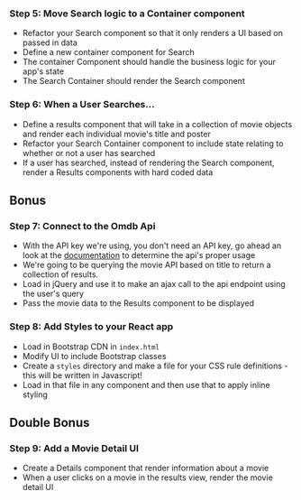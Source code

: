 ### Step 5: Move Search logic to a Container component

- Refactor your Search component so that it only renders a UI based on passed in data
- Define a new container component for Search
- The container Component should handle the business logic for your app's state
- The Search Container should render the Search component

### Step 6: When a User Searches...

- Define a results component that will take in a collection of movie objects and render each individual movie's title and poster
- Refactor your Search Container component to include state relating to whether or not a user has searched
- If a user has searched, instead of rendering the Search component, render a Results components with hard coded data

## Bonus

### Step 7: Connect to the Omdb Api

- With the API key we're using, you don't need an API key, go ahead an look at the [documentation](http://omdbapi.com/) to determine the api's proper usage
- We're going to be querying the movie API based on title to return a collection of results.
- Load in jQuery and use it to make an ajax call to the api endpoint using the user's query
- Pass the movie data to the Results component to be displayed

### Step 8: Add Styles to your React app

- Load in Bootstrap CDN in `index.html`
- Modify UI to include Bootstrap classes
- Create a `styles` directory and make a file for your CSS rule definitions - this will be written in Javascript!
- Load in that file in any component and then use that to apply inline styling

## Double Bonus

### Step 9: Add a Movie Detail UI

- Create a Details component that render information about a movie
- When a user clicks on a movie in the results view, render the movie detail UI
